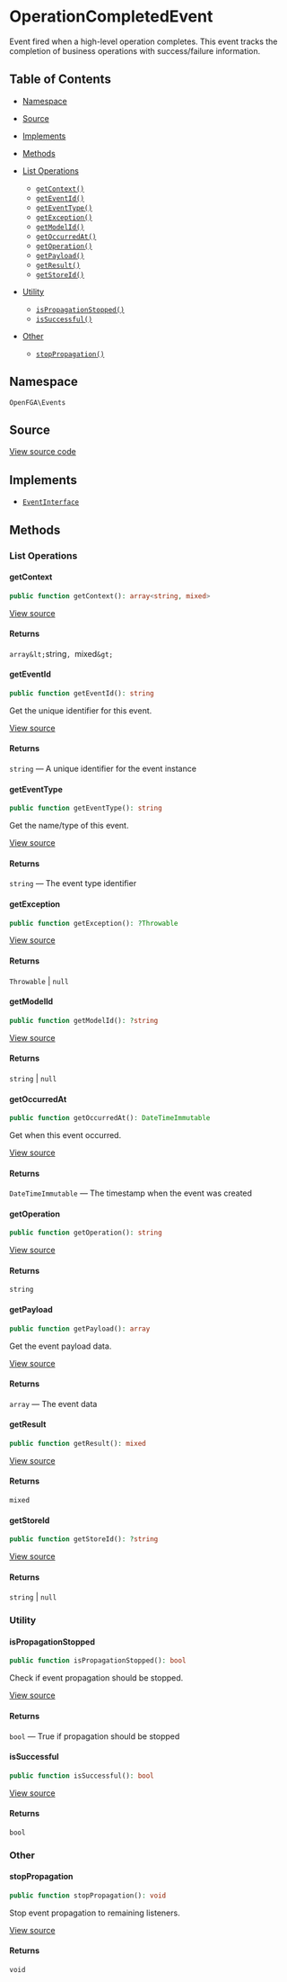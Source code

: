# OperationCompletedEvent

Event fired when a high-level operation completes. This event tracks the completion of business operations with success/failure information.

## Table of Contents

* [Namespace](#namespace)
* [Source](#source)
* [Implements](#implements)
* [Methods](#methods)

* [List Operations](#list-operations)
    * [`getContext()`](#getcontext)
    * [`getEventId()`](#geteventid)
    * [`getEventType()`](#geteventtype)
    * [`getException()`](#getexception)
    * [`getModelId()`](#getmodelid)
    * [`getOccurredAt()`](#getoccurredat)
    * [`getOperation()`](#getoperation)
    * [`getPayload()`](#getpayload)
    * [`getResult()`](#getresult)
    * [`getStoreId()`](#getstoreid)
* [Utility](#utility)
    * [`isPropagationStopped()`](#ispropagationstopped)
    * [`isSuccessful()`](#issuccessful)
* [Other](#other)
    * [`stopPropagation()`](#stoppropagation)

## Namespace

`OpenFGA\Events`

## Source

[View source code](https://github.com/evansims/openfga-php/blob/main/src/Events/OperationCompletedEvent.php)

## Implements

* [`EventInterface`](EventInterface.md)

## Methods

### List Operations

#### getContext

```php
public function getContext(): array<string, mixed>

```

[View source](https://github.com/evansims/openfga-php/blob/main/src/Events/OperationCompletedEvent.php#L50)

#### Returns

`array&lt;`string`, `mixed`&gt;`

#### getEventId

```php
public function getEventId(): string

```

Get the unique identifier for this event.

[View source](https://github.com/evansims/openfga-php/blob/main/src/Events/AbstractEvent.php#L37)

#### Returns

`string` — A unique identifier for the event instance

#### getEventType

```php
public function getEventType(): string

```

Get the name/type of this event.

[View source](https://github.com/evansims/openfga-php/blob/main/src/Events/AbstractEvent.php#L43)

#### Returns

`string` — The event type identifier

#### getException

```php
public function getException(): ?Throwable

```

[View source](https://github.com/evansims/openfga-php/blob/main/src/Events/OperationCompletedEvent.php#L55)

#### Returns

`Throwable` &#124; `null`

#### getModelId

```php
public function getModelId(): ?string

```

[View source](https://github.com/evansims/openfga-php/blob/main/src/Events/OperationCompletedEvent.php#L60)

#### Returns

`string` &#124; `null`

#### getOccurredAt

```php
public function getOccurredAt(): DateTimeImmutable

```

Get when this event occurred.

[View source](https://github.com/evansims/openfga-php/blob/main/src/Events/AbstractEvent.php#L49)

#### Returns

`DateTimeImmutable` — The timestamp when the event was created

#### getOperation

```php
public function getOperation(): string

```

[View source](https://github.com/evansims/openfga-php/blob/main/src/Events/OperationCompletedEvent.php#L65)

#### Returns

`string`

#### getPayload

```php
public function getPayload(): array

```

Get the event payload data.

[View source](https://github.com/evansims/openfga-php/blob/main/src/Events/AbstractEvent.php#L55)

#### Returns

`array` — The event data

#### getResult

```php
public function getResult(): mixed

```

[View source](https://github.com/evansims/openfga-php/blob/main/src/Events/OperationCompletedEvent.php#L70)

#### Returns

`mixed`

#### getStoreId

```php
public function getStoreId(): ?string

```

[View source](https://github.com/evansims/openfga-php/blob/main/src/Events/OperationCompletedEvent.php#L75)

#### Returns

`string` &#124; `null`

### Utility

#### isPropagationStopped

```php
public function isPropagationStopped(): bool

```

Check if event propagation should be stopped.

[View source](https://github.com/evansims/openfga-php/blob/main/src/Events/AbstractEvent.php#L61)

#### Returns

`bool` — True if propagation should be stopped

#### isSuccessful

```php
public function isSuccessful(): bool

```

[View source](https://github.com/evansims/openfga-php/blob/main/src/Events/OperationCompletedEvent.php#L80)

#### Returns

`bool`

### Other

#### stopPropagation

```php
public function stopPropagation(): void

```

Stop event propagation to remaining listeners.

[View source](https://github.com/evansims/openfga-php/blob/main/src/Events/AbstractEvent.php#L67)

#### Returns

`void`
